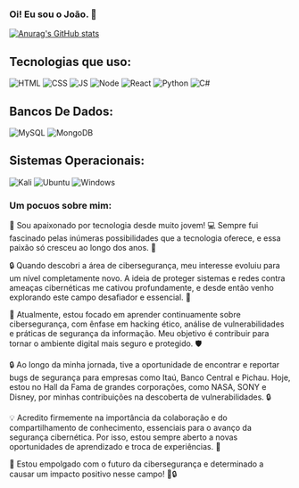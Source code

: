 ### Oi! Eu sou o João. 👋

[![Anurag's GitHub stats](https://github-readme-stats.vercel.app/api?username=JotaPe404Ventura&theme=dracula)](https://github.com/JotaPe-Ventura/)

## Tecnologias que uso:

![HTML](https://img.shields.io/badge/HTML5-E34F26?style=for-the-badge&logo=html5&logoColor=white)
![CSS](https://img.shields.io/badge/CSS3-1572B6?style=for-the-badge&logo=css3&logoColor=whitee)
![JS](https://img.shields.io/badge/JavaScript-F7DF1E?style=for-the-badge&logo=javascript&logoColor=black)
![Node](https://img.shields.io/badge/Node.js-43853D?style=for-the-badge&logo=node.js&logoColor=white)
![React](https://img.shields.io/badge/React-20232A?style=for-the-badge&logo=react&logoColor=61DAFB)
![Python](https://img.shields.io/badge/Python-14354C?style=for-the-badge&logo=python&logoColor=white)
![C#](https://img.shields.io/badge/C%23-239120?style=for-the-badge&logo=c-sharp&logoColor=white)

## Bancos De Dados:
![MySQL](https://img.shields.io/badge/MySQL-00000F?style=for-the-badge&logo=mysql&logoColor=white)
![MongoDB](https://img.shields.io/badge/MongoDB-4EA94B?style=for-the-badge&logo=mongodb&logoColor=white)

## Sistemas Operacionais:
![Kali](https://img.shields.io/badge/Kali_Linux-557C94?style=for-the-badge&logo=kali-linux&logoColor=white)
![Ubuntu](https://img.shields.io/badge/Ubuntu-E95420?style=for-the-badge&logo=ubuntu&logoColor=white)
![Windows](https://img.shields.io/badge/Windows-0078D6?style=for-the-badge&logo=windows&logoColor=white)

### Um pocuos sobre  mim: 

👋 Sou apaixonado por tecnologia desde muito jovem! 💻 Sempre fui fascinado pelas inúmeras possibilidades que a tecnologia oferece, e essa paixão só cresceu ao longo dos anos. 🚀

🔒 Quando descobri a área de cibersegurança, meu interesse evoluiu para um nível completamente novo. A ideia de proteger sistemas e redes contra ameaças cibernéticas me cativou profundamente, e desde então venho explorando este campo desafiador e essencial. 🔐

🎯 Atualmente, estou focado em aprender continuamente sobre cibersegurança, com ênfase em hacking ético, análise de vulnerabilidades e práticas de segurança da informação. Meu objetivo é contribuir para tornar o ambiente digital mais seguro e protegido. 🛡️

🔒 Ao longo da minha jornada, tive a oportunidade de encontrar e reportar bugs de segurança para empresas como Itaú, Banco Central e Pichau. Hoje, estou no Hall da Fama de grandes corporações, como NASA, SONY e Disney, por minhas contribuições na descoberta de vulnerabilidades. 🔒

💡 Acredito firmemente na importância da colaboração e do compartilhamento de conhecimento, essenciais para o avanço da segurança cibernética. Por isso, estou sempre aberto a novas oportunidades de aprendizado e troca de experiências. 🤝

🌟 Estou empolgado com o futuro da cibersegurança e determinado a causar um impacto positivo nesse campo! 🚀🔒

